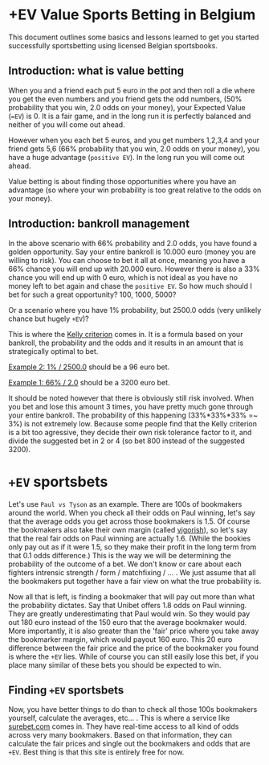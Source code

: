 # +EV Value Sports Betting in Belgium

This document outlines some basics and lessons learned to get you started successfully sportsbetting using licensed Belgian sportsbooks.

## Introduction: what is value betting
When you and a friend each put 5 euro in the pot and then roll a die where you get the even numbers and you friend gets the odd numbers, (50% probability that you win, 2.0 odds on your money), your Expected Value (`=EV`) is 0. It is a fair game, and in the long run it is perfectly balanced and neither of you will come out ahead.

However when you each bet 5 euros, and you get numbers 1,2,3,4 and your friend gets 5,6 (66% probability that you win, 2.0 odds on your money), you have a huge advantage (`positive EV`). In the long run you will come out ahead.

Value betting is about finding those opportunities where you have an advantage (so where your win probability is too great relative to the odds on your money).

## Introduction: bankroll management
In the above scenario with 66% probability and 2.0 odds, you have found a golden opportunity. 
Say your entire bankroll is 10.000 euro (money you are willing to risk). You can choose to bet it all at once, meaning you have a 66% chance you will end up with 20.000 euro. However there is also a 33% chance you will end up with 0 euro, which is not ideal as you have no money left to bet again and chase the `positive EV`. So how much should I bet for such a great opportunity? 100, 1000, 5000?

Or a scenario where you have 1% probability, but 2500.0 odds (very unlikely chance but hugely `+EV`)?

This is where the [Kelly criterion](https://en.wikipedia.org/wiki/Kelly_criterion) comes in. It is a formula based on your bankroll, the probability and the odds and it results in an amount that is strategically optimal to bet. 

[Example 2: 1% / 2500.0](https://kellycriterioncalculator.com/?balance=10000&bookmakerodds=2500.0&fractionalbetting=1&winprobability=1) should be a 96 euro bet.

[Example 1: 66% / 2.0](https://kellycriterioncalculator.com/?balance=10000&bookmakerodds=2.0&fractionalbetting=1&winprobability=66) should be a 3200 euro bet. 

It should be noted however that there is obviously still risk involved. When you bet and lose this amount 3 times, you have pretty much gone through your entire bankroll. The probability of this happening (33%*33%*33% =~ 3%) is not extremely low. Because some people find that the Kelly criterion is a bit too agressive, they decide their own risk tolerance factor to it, and divide the suggested bet in 2 or 4 (so bet 800 instead of the suggested 3200).

# `+EV` sportsbets
Let's use `Paul vs Tyson` as an example. There are 100s of bookmakers around the world. When you check all their odds on Paul winning, let's say that the average odds you get across those bookmakers is 1.5. Of course the bookmakers also take their own margin (called [vigorish](https://en.wikipedia.org/wiki/Vigorish)), so let's say that the real fair odds on Paul winning are actually 1.6. (While the bookies only pay out as if it were 1.5, so they make their profit in the long term from that 0.1 odds difference.) This is the way we will be determining the probability of the outcome of a bet. We don't know or care about each fighters intrensic strength / form / matchfixing / ... . We just assume that all the bookmakers put together have a fair view on what the true probability is.

Now all that is left, is finding a bookmaker that will pay out more than what the probability dictates. Say that Unibet offers 1.8 odds on Paul winning. They are greatly underestimating that Paul would win. So they would pay out 180 euro instead of the 150 euro that the average bookmaker would. More importantly, it is also greater than the 'fair' price where you take away the bookmarker margin, which would payout 160 euro. This 20 euro difference between the fair price and the price of the bookmaker you found is where the `+EV` lies. While of course you can still easily lose this bet, if you place many similar of these bets you should be expected to win.

## Finding `+EV` sportsbets
Now, you have better things to do than to check all those 100s bookmakers yourself, calculate the averages, etc... . This is where a service like [surebet.com](https://en.surebet.com/valuebets) comes in. They have real-time access to all kind of odds across very many bookmakers. Based on that information, they can calculate the fair prices and single out the bookmakers and odds that are `+EV`. Best thing is that this site is entirely free for now.